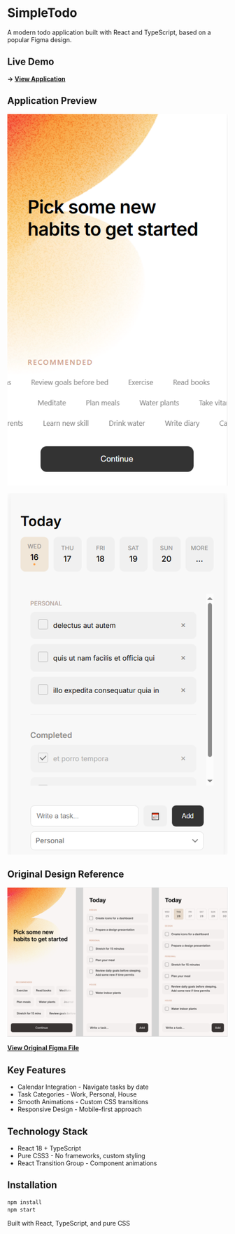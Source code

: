 # SimpleTodo

A modern todo application built with React and TypeScript, based on a popular Figma design.

## Live Demo

**→ [View Application](https://zippy-yeot-23e82f.netlify.app/)**

## Application Preview

![Application Screenshot](./public/image_2025-07-16_00-11-35.png)

![Application Screenshot](<./public/image_2025-07-16_00-11-35%20(3).png>)

## Original Design Reference

![Figma Design](<./public/image_2025-07-16_00-11-35%20(2).png>)

**[View Original Figma File](https://www.figma.com/community/file/1006955130775844314/to-do-list-design)**

## Key Features

- Calendar Integration - Navigate tasks by date
- Task Categories - Work, Personal, House
- Smooth Animations - Custom CSS transitions
- Responsive Design - Mobile-first approach

## Technology Stack

- React 18 + TypeScript
- Pure CSS3 - No frameworks, custom styling
- React Transition Group - Component animations

## Installation

```bash
npm install
npm start
```

Built with React, TypeScript, and pure CSS
